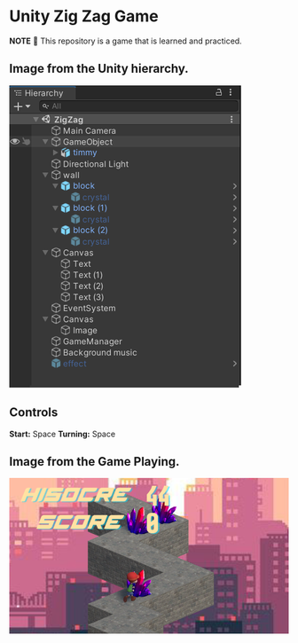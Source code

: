 # Unity Zig Zag Game
**NOTE** 📝 This repository is a game that is learned and practiced.

## Image from the Unity hierarchy.

![image](/images/hierarchy.png)

## Controls

**Start:** Space
**Turning:** Space

## Image from the Game Playing.
![image](/images/game.png)
